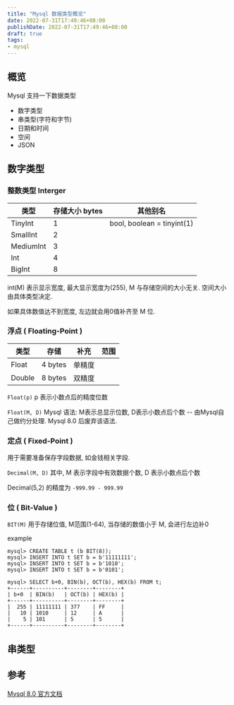 ```yaml
---
title: "Mysql 数据类型概览"
date: 2022-07-31T17:49:46+08:00
publishDate: 2022-07-31T17:49:46+08:00
draft: true
tags:
- mysql
---
```


## 概览

Mysql 支持一下数据类型

- 数字类型
- 串类型(字符和字节)
- 日期和时间
- 空间
- JSON

## 数字类型

### 整数类型 Interger

| 类型      | 存储大小 bytes | 其他别名                   |
| ---       | ---            | ---                        |
| TinyInt   | 1              | bool, boolean = tinyint(1) |
| SmallInt  | 2              |                            |
| MediumInt | 3              |                            |
| Int       | 4              |                            |
| BigInt    | 8              |                            |


int(M) 表示显示宽度, 最大显示宽度为(255), M 与存储空间的大小无关. 空间大小由具体类型决定.

如果具体数值达不到宽度, 左边就会用0值补齐至 M 位.

### 浮点 ( Floating-Point )

| 类型   | 存储    | 补充   | 范围 |
| ---    | ---     | ---    | ---  |
| Float  | 4 bytes | 单精度 |      |
| Double | 8 bytes | 双精度 |      |

`Float(p)` p 表示小数点后的精度位数

`Float(M, D)` Mysql 语法: M表示总显示位数, D表示小数点后个数 -- 由Mysql自己做约分处理. Mysql 8.0 后废弃该语法.

### 定点 ( Fixed-Point )

用于需要准备保存字段数据, 如金钱相关字段.

`Decimal(M, D)` 其中, M 表示字段中有效数据个数, D 表示小数点后个数

Decimal(5,2) 的精度为 `-999.99 - 999.99`

### 位 ( Bit-Value )

`BIT(M)` 用于存储位值, M范围(1-64), 当存储的数值小于 M, 会进行左边补0

example
```
mysql> CREATE TABLE t (b BIT(8));
mysql> INSERT INTO t SET b = b'11111111';
mysql> INSERT INTO t SET b = b'1010';
mysql> INSERT INTO t SET b = b'0101';
```

```
mysql> SELECT b+0, BIN(b), OCT(b), HEX(b) FROM t;
+------+----------+--------+--------+
| b+0  | BIN(b)   | OCT(b) | HEX(b) |
+------+----------+--------+--------+
|  255 | 11111111 | 377    | FF     |
|   10 | 1010     | 12     | A      |
|    5 | 101      | 5      | 5      |
+------+----------+--------+--------+
```


## 串类型


## 参考
[Mysql 8.0 官方文档](https://dev.mysql.com/doc/refman/8.0/en/)
